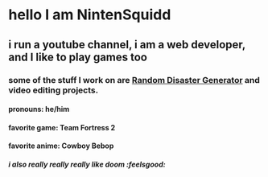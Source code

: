 # hello I am NintenSquidd
## i run a youtube channel, i am a web developer, and I like to play games too

### some of the stuff I work on are [Random Disaster Generator](https://random-disaster-generator.glitch.me) and video editing projects.


#### pronouns: he/him
#### favorite game: Team Fortress 2
#### favorite anime: Cowboy Bebop
##### i also really really really like doom :feelsgood:

<!--
**nintensquidd/nintensquidd** is a ✨ _special_ ✨ repository because its `README.md` (this file) appears on your GitHub profile.

Here are some ideas to get you started:

- 🔭 I’m currently working on ...
- 🌱 I’m currently learning ...
- 👯 I’m looking to collaborate on ...
- 🤔 I’m looking for help with ...
- 💬 Ask me about ...
- 📫 How to reach me: ...
- 😄 Pronouns: ...
- ⚡ Fun fact: ...
-->

